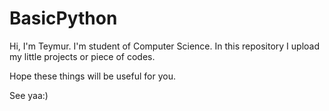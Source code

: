 # BasicPython

Hi, I'm Teymur. I'm student of Computer Science.
In this repository I upload my little projects or piece of codes.

Hope these things will be useful for you.

See yaa:)
